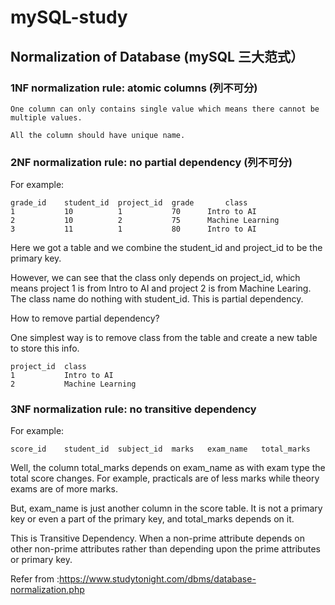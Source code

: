 # mySQL-study

## Normalization of Database (mySQL 三大范式）

###  1NF normalization rule: atomic columns (列不可分)
    One column can only contains single value which means there cannot be multiple values.

    All the column should have unique name.
    

###  2NF normalization rule: no partial dependency (列不可分)
For example:

    grade_id	student_id	project_id	grade	    class
    1	        10	        1	        70	    Intro to AI
    2	        10	        2	        75	    Machine Learning
    3	        11	        1	        80	    Intro to AI
    
Here we got a table and we combine the student_id and project_id to be the primary key.

However, we can see that the class only depends on project_id, which means project 1 is from Intro to AI and project 2 is from Machine Learing.
The class name do nothing with student_id. This is partial dependency. 

How to remove partial dependency?

One simplest way is to remove class from the table and create a new table to store this info.

    project_id  class
    1           Intro to AI
    2           Machine Learning
    
### 3NF normalization rule: no transitive dependency
For example:

    score_id	student_id	subject_id	marks	exam_name	total_marks

Well, the column total_marks depends on exam_name as with exam type the total score changes. For example, practicals are of less marks while theory exams are of more marks.

But, exam_name is just another column in the score table. It is not a primary key or even a part of the primary key, and total_marks depends on it.

This is Transitive Dependency. When a non-prime attribute depends on other non-prime attributes rather than depending upon the prime attributes or primary key.

Refer from :https://www.studytonight.com/dbms/database-normalization.php 
